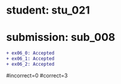 # student: stu_021
# submission: sub_008

```diff
+ ex06_0: Accepted
+ ex06_1: Accepted
+ ex06_2: Accepted
```
#incorrect=0
#correct=3
